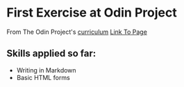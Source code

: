 # First Exercise at Odin Project
From The Odin Project's [curriculum](http://www.theodinproject.com/courses/web-development-101/lessons/html-css)
[Link To Page](https://walmello24.github.io/google-homepage/google_clone.html)

## Skills applied so far:

 - Writing in Markdown
 - Basic HTML forms
